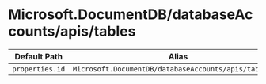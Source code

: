# Microsoft.DocumentDB/databaseAccounts/apis/tables

| Default Path | Alias |
|---|---|
| `properties.id` | `Microsoft.DocumentDB/databaseAccounts/apis/tables/id` |

